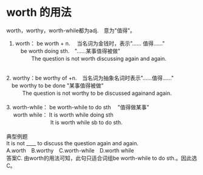 # worth 的用法
 	
worth，worthy，worth-while都为adj.　意为"值得"。<br>
1. worth： be worth + n.　 当名词为金钱时，表示"…… 值得……"<br>
　be worth doing sth.　"……某事值得被做"<br>
　　　The question is not worth discussing again and again.<br>
<br>
2. worthy：be worthy of +n.　当名词为抽象名词时表示"……值得……"<br>
　be worthy to be done "某事值得被做"<br>
　　　The question is not worthy to be discussed againand again.<br>
<br>
3. worth-while： be worth-while to do sth　 "值得做某事"<br>
　 worth while： It is worth while doing sth<br>
　　　　　　　　 It is worth while sb to do sth.<br>
<br>
典型例题<br>
It is not ____ to discuss the question again and again.<br>
A.worth　B.worthy　C.worth-while　D.worth while<br>
答案C. 由worth的用法可知，此句只适合词组be worth-while to do sth.。因此选C。